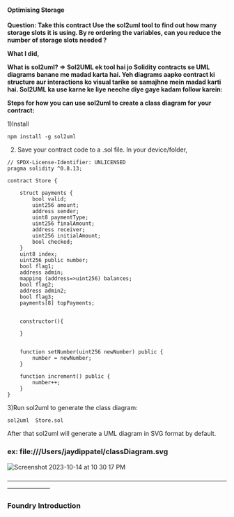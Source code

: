 #### Optimising Storage
**Question: Take this contract Use the sol2uml tool to find out how many storage slots it is using. By re ordering the variables, can you reduce the number of storage slots needed ?**

**What I did,**

**What is sol2uml? => Sol2UML ek tool hai jo Solidity contracts se UML diagrams banane me madad karta hai. Yeh diagrams aapko contract ki structure aur interactions ko visual tarike se samajhne mein madad karti hai. Sol2UML ka use karne ke liye neeche diye gaye kadam follow karein:**

**Steps for how you can use sol2uml to create a class diagram for your contract:**

1)Install

```
npm install -g sol2uml
```

2) Save your contract code to a .sol file. In your device/folder,


```
// SPDX-License-Identifier: UNLICENSED
pragma solidity ^0.8.13;

contract Store {

    struct payments {
        bool valid;
        uint256 amount;
        address sender;
        uint8 paymentType;
        uint256 finalAmount;
        address receiver;
        uint256 initialAmount;
        bool checked;
    }
    uint8 index;
    uint256 public number;
    bool flag1;
    address admin;
    mapping (address=>uint256) balances;
    bool flag2;
    address admin2;
    bool flag3;
    payments[8] topPayments;


    constructor(){

    }


    function setNumber(uint256 newNumber) public {
        number = newNumber;
    }

    function increment() public {
        number++;
    }
}

```

3)Run sol2uml to generate the class diagram:

```
sol2uml  Store.sol
```

After that sol2uml will generate a UML diagram in SVG format by default. 
### ex: file:///Users/jaydippatel/classDiagram.svg

   ![Screenshot 2023-10-14 at 10 30 17 PM](https://github.com/Disha1998/ECode-AdvanceSolidity-2023/assets/69969675/ad638459-a152-4aa9-9d38-6cc921276338)

––––––––––––––––––––––––––––––––––––––––––––––––––––––––––––––––––––––––––––––––––––––

### Foundry Introduction


